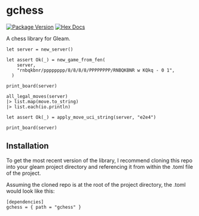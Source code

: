 # gchess
[![Package Version](https://img.shields.io/hexpm/v/gchess)](https://hex.pm/packages/gchess) [![Hex Docs](https://img.shields.io/badge/hex-docs-ffaff3)](https://hexdocs.pm/gchess/)

A chess library for Gleam.

```
let server = new_server()

let assert Ok(_) = new_game_from_fen(
    server,
    "rnbqkbnr/pppppppp/8/8/8/8/PPPPPPPP/RNBQKBNR w KQkq - 0 1",
  )

print_board(server)

all_legal_moves(server)
|> list.map(move.to_string)
|> list.each(io.println)

let assert Ok(_) = apply_move_uci_string(server, "e2e4")

print_board(server)
```

## Installation

To get the most recent version of the library, I recommend cloning this repo into your gleam project directory and referencing it from within the .toml file of the project.

Assuming the cloned repo is at the root of the project directory, the .toml would look like this:
```
[dependencies]
gchess = { path = "gchess" }
```
